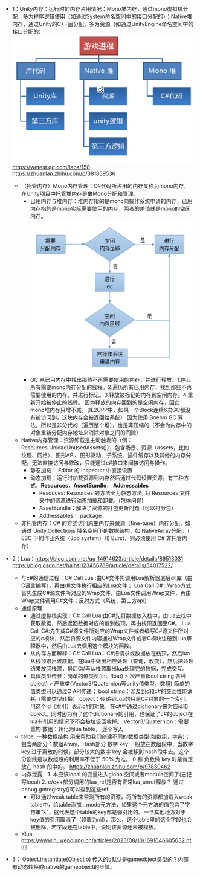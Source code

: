 - 1：Unity内存：运行时的内存占用情况：Mono堆内存，通过mono虚拟机分配，多为程序逻辑使用（如通过System命名空间中的接口分配的）；Native堆内存，通过Unity的C++层分配，多为资源（如通过UnityEngine命名空间中的接口分配的）![20240617010250](https://raw.githubusercontent.com/hwubh/hwubh_Pictures/main/20240617010250.png) https://wetest.qq.com/labs/150 https://zhuanlan.zhihu.com/p/381859536
  - （托管内存）Mono内存管理：C#代码所占用的内存又称为mono内存，在Unity项目中托管堆内存是由Mono分配和管理。
    - 已用内存与堆内存：堆内存指的是mono向操作系统申请的内存，已用内存指的是mono实际需要使用的内存，两者的差值就是mono的空闲内存。![20240617100055](https://raw.githubusercontent.com/hwubh/hwubh_Pictures/main/20240617100055.png)
    - GC:从已用内存中找出那些不再需要使用的内存，并进行释放。1.停止所有需要mono内存分配的线程。2.遍历所有已用内存，找到那些不再需要使用的内存，并进行标记。3.释放被标记的内存到空闲内存。4.重新开始被停止的线程。 
         因为释放的内存回到的是空闲内存，因此mono堆内存只增不减。（IL2CPP中，如果一个Block连续6次GC都没有被访问到，这块内存会被返回给系统）
         因为使用 Boehm GC 算法，所以是非分代的（遍历整个堆），也是非压缩的（不会为内存中的对象重新分配内存地址来消除对象之间的间隙）
  - Native内存管理：资源卸载是主动触发的（例：Resources.UnloadUnusedAssets()），包含场景、资源（assets，比如纹理、网格）、图形API、图形驱动、子系统、插件缓存以及其他的内存分配，无法直接访问与修改，只能通过c#接口来间接访问与操作。
    - 静态加载： Editor 的 Inspector 中直接设置
    - 动态加载：运行时加载资源到内存然后通过代码设置资源。有三种方式，**Resources**，**AssetBundle**， **Addressables**
      - Resouces: Resources 的方法全为静态方法, 对 Resources 文件夹中的资源进行动态加载和卸载。(包体问题)
      - AssetBundle：解决了资源的打包更新问题（可以打分包）
      - Addressables： package，
  - 非托管内存：C# 的方式访问原生内存来微调（fine-tune）内存分配，如通过 Unity.Collections 域名空间下的数据结构，如 NativeArray分配。（ ESC 下的作业系统（Job system）和 Burst，则必须使用 C# 非托管内存）

- 2：Lua：https://blog.csdn.net/qq_14914623/article/details/89513031 https://blog.csdn.net/haihsl123456789/article/details/54017522/
  - 与c#的通信过程：C# Call Lua :由C#文件先调用Lua解析器底层dll库（由C语言编写），再由dll文件执行相应的Lua文件；
                   Lua Call C# : Wrap方式:首先生成C#源文件所对应的Wrap文件，由Lua文件调用Wrap文件，再由Wrap文件调用C#文件；反射方式（系统，第三方api）
  - 通信原理：
    - 通过虚拟栈实现：C# Call Lua:由C#先将数据放入栈中，由lua去栈中获取数据，然后返回数据对应的值到栈顶，再由栈顶返回至C#。
             Lua Call C#:先生成C#源文件所对应的Wrap文件或者编写C#源文件所对应的c模块，然后将源文件内容通过Wrap文件或者C模块注册到Lua解释器中，然后由Lua去调用这个模块的函数。
    - 从内存方面解释：C# Call Lua：C#把请求或数据放在栈顶，然后lua从栈顶取出该数据，在lua中做出相应处理（查询，改变），然后把处理结果放回栈顶，最后C#再从栈顶取出lua处理完的数据，完成交互。 
    - 具体类型传参：简单的值类型(int, float) > 次严重(bool string 各种object) > 严重类(Vector3/Quaternion等unity值类型，数组)
                   简单的值类型可以通过C API传递；
                   bool string：涉及到c和c#的交互性能消耗（需要类型转换）
                   object：传递到Lua的只是C#对象的一个索引。用这个id（索引）表示c#的对象，在c#中通过dictionary来对应id和object。同时因为有了这个dictionary的引用，也保证了c#的object在lua有引用的情况下不会被垃圾回收掉。 
                   Vector3/Quaternion：需要重构
                   数组：转化为lua table， 逐个写入
  - talbe: 一种数据结构,用来帮助我们创建不同的数据类型(如数组，字典)；包含两部分：数组Array，Hash部分
           数字 key 一般放在数组段中，当数字 key 过于离散的时候，部分较大的数字 key 会被移到 hash段中去。这个分割线是以数组段的利用率不低于 50% 为准。 0 和 负数做 key 时是肯定放在 hash 段中的。 
           https://zhuanlan.zhihu.com/p/97830462
  - 内存泄露：1. 本应该local 的变量进入global空间或者module空间了(忘记写local)
             2. c/c++部分调用的lua_ref是否有正常lua_unref释放？ 通过debug.getregistry()可以查到这些ref.
    - 可以通过weak table来监测所有的资源，将所有的资源都加载入weak table中，给table添加__mode元方法，如果这个元方法的值包含了字符串”k”，就代表这个table的key都是弱引用的。一旦其他地方对于key值的引用取消了（设置为nil），那么，这个table里的这个字段也会被删除。若字段还在table中，说明该资源还未被释放。
  - Xlua: https://www.huwenqiang.cn/articles/2023/08/10/1691646605632.html

- 3： Object.instantiate(Object o) 传入的o默认是gameobject类型的？内部有动态转换成native的gameobject的步骤。